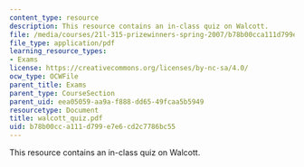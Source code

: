 ```yaml
---
content_type: resource
description: This resource contains an in-class quiz on Walcott.
file: /media/courses/21l-315-prizewinners-spring-2007/b78b00cca111d799e7e6cd2c7786bc55_walcott_quiz.pdf
file_type: application/pdf
learning_resource_types:
- Exams
license: https://creativecommons.org/licenses/by-nc-sa/4.0/
ocw_type: OCWFile
parent_title: Exams
parent_type: CourseSection
parent_uid: eea05059-aa9a-f888-dd65-49fcaa5b5949
resourcetype: Document
title: walcott_quiz.pdf
uid: b78b00cc-a111-d799-e7e6-cd2c7786bc55
---
```

This resource contains an in-class quiz on Walcott.